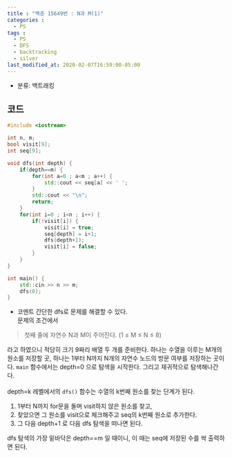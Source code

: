 ```yaml
---
title : "백준 15649번 : N과 M(1)"
categories : 
  - PS
tags :
  - PS
  - DFS
  - backtracking
  - silver
last_modified_at: 2020-02-07T16:59:00-05:00
---
```


- 분류: 백트래킹

## 코드
```cpp
#include <iostream>

int n, m;
bool visit[9];
int seq[9];

void dfs(int depth) {
    if(depth==m) {
        for(int a=0 ; a<m ; a++) {
            std::cout << seq[a] << ' ';
        }
        std::cout << "\n";
        return;
    }
    for(int i=0 ; i<n ; i++) {
        if(!visit[i]) {
            visit[i] = true;
            seq[depth] = i+1;
            dfs(depth+1);
            visit[i] = false;
        }
    }
}

int main() {
    std::cin >> n >> m;
    dfs(0);
}
```
- 코멘트
간단한 dfs로 문제를 해결할 수 있다. <br />
문제의 조건에서 
>첫째 줄에 자연수 N과 M이 주어진다. (1 ≤ M ≤ N ≤ 8) <br />

라고 하였으니 적당히 크기 9짜리 배열 두 개를 준비한다. 하나는 수열을 이루는 M개의 원소를 저장할 곳, 하나는 1부터 N까지 N개의 자연수 노드의 방문 여부를 저장하는 곳이다.
```main``` 함수에서는 depth=0 으로 탐색을 시작한다. 그리고 재귀적으로 탐색해나간다.<br /><br />
depth=k 레벨에서의 ```dfs()``` 함수는 수열의 k번째 원소를 찾는 단계가 된다.<br />
1. 1부터 N까지 for문을 돌며 visit하지 않은 원소를 찾고, 
2. 찾았으면 그 원소를 visit으로 체크해주고 seq의 k번째 원소로 추가한다.
3. 그 다음 depth+1 로 다음 dfs 탐색을 떠나면 된다.

dfs 탐색의 가장 밑바닥은 depth==m 일 때이니, 이 때는 seq에 저장된 수를 싹 출력하면 된다.
